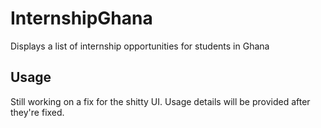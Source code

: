 # InternshipGhana
Displays a list of internship opportunities for students in Ghana

## Usage
Still working on a fix for the shitty UI. Usage details will be provided after they're fixed.
